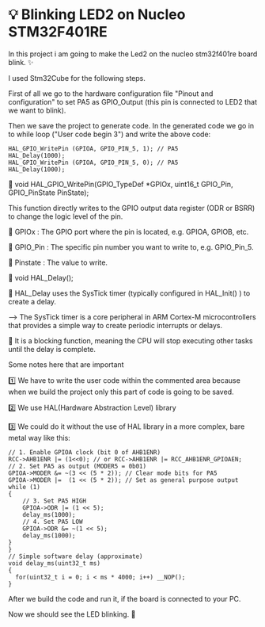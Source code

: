 # 💡 Blinking LED2 on Nucleo STM32F401RE

In this project i am going to make the Led2 on the nucleo stm32f401re board blink. ✨

I used Stm32Cube for the following steps.

First of all we go to the hardware configuration file "Pinout and configuration" to set PA5 as GPIO_Output (this pin is connected to LED2 that we want to blink).

Then we save the project to generate code. In the generated code we go in to while loop ("User code begin 3") and write the above code:
 
    HAL_GPIO_WritePin (GPIOA, GPIO_PIN_5, 1); // PA5
    HAL_Delay(1000);
    HAL_GPIO_WritePin (GPIOA, GPIO_PIN_5, 0); // PA5
    HAL_Delay(1000);

📕 void HAL_GPIO_WritePin(GPIO_TypeDef *GPIOx, uint16_t GPIO_Pin, GPIO_PinState PinState);

This function directly writes to the GPIO output data register (ODR or BSRR) to change the logic level of the pin.

💠 GPIOx : The GPIO port where the pin is located, e.g. GPIOA, GPIOB, etc.

💠 GPIO_Pin : The specific pin number you want to write to, e.g. GPIO_Pin_5.

💠 Pinstate : The value to write.

📕 void HAL_Delay();

💠 HAL_Delay uses the SysTick timer (typically configured in HAL_Init() ) to create a delay.

   --> The SysTick timer is a core peripheral in ARM Cortex-M microcontrollers that provides a simple way to create periodic interrupts or delays. 
   
💠 It is a blocking function, meaning the CPU will stop executing other tasks until the delay is complete.

 Some notes here that are important
 
 :one: We have to write the user code within the commented area because when we build the project only this part of code is going to be saved.
 
 2️⃣ We use HAL(Hardware Abstraction Level) library
 
 3️⃣ We could do it without the use of HAL library in a more complex, bare metal way like this:
 
    // 1. Enable GPIOA clock (bit 0 of AHB1ENR)
    RCC->AHB1ENR |= (1<<0); // or RCC->AHB1ENR |= RCC_AHB1ENR_GPIOAEN;
    // 2. Set PA5 as output (MODER5 = 0b01)
    GPIOA->MODER &= ~(3 << (5 * 2)); // Clear mode bits for PA5
    GPIOA->MODER |=  (1 << (5 * 2)); // Set as general purpose output
    while (1)
    {
        // 3. Set PA5 HIGH
        GPIOA->ODR |= (1 << 5);
        delay_ms(1000);
        // 4. Set PA5 LOW
        GPIOA->ODR &= ~(1 << 5);
        delay_ms(1000);
    }
    }
    // Simple software delay (approximate)
    void delay_ms(uint32_t ms)
    {
      for(uint32_t i = 0; i < ms * 4000; i++) __NOP();
    }
After we build the code and run it, if the board is connected to your PC.

Now we should see the LED blinking. 🔦